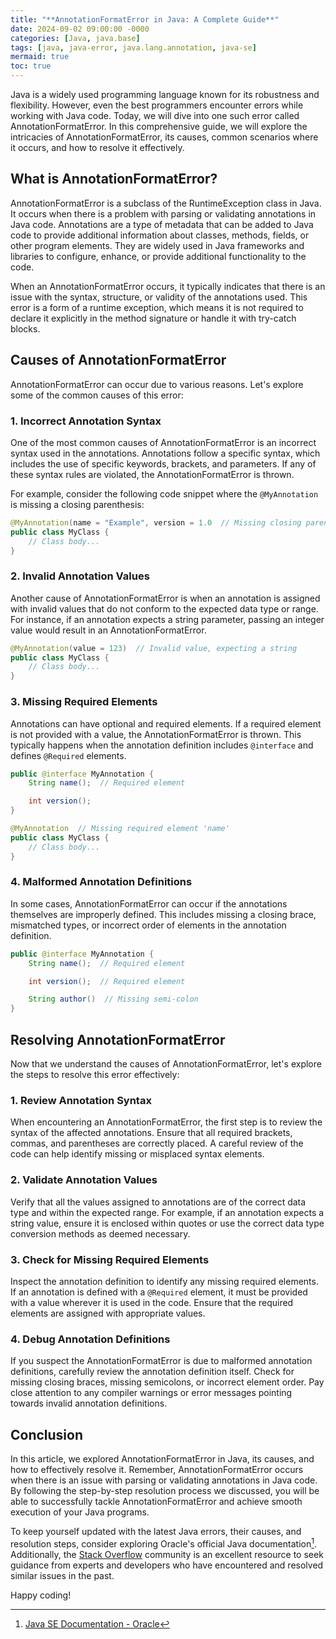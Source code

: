 ```yaml
---
title: "**AnnotationFormatError in Java: A Complete Guide**"
date: 2024-09-02 09:00:00 -0000
categories: [Java, java.base]
tags: [java, java-error, java.lang.annotation, java-se]
mermaid: true
toc: true
---
```



Java is a widely used programming language known for its robustness and flexibility. However, even the best programmers encounter errors while working with Java code. Today, we will dive into one such error called AnnotationFormatError. In this comprehensive guide, we will explore the intricacies of AnnotationFormatError, its causes, common scenarios where it occurs, and how to resolve it effectively.

## **What is AnnotationFormatError?**

AnnotationFormatError is a subclass of the RuntimeException class in Java. It occurs when there is a problem with parsing or validating annotations in Java code. Annotations are a type of metadata that can be added to Java code to provide additional information about classes, methods, fields, or other program elements. They are widely used in Java frameworks and libraries to configure, enhance, or provide additional functionality to the code.

When an AnnotationFormatError occurs, it typically indicates that there is an issue with the syntax, structure, or validity of the annotations used. This error is a form of a runtime exception, which means it is not required to declare it explicitly in the method signature or handle it with try-catch blocks.

## **Causes of AnnotationFormatError**

AnnotationFormatError can occur due to various reasons. Let's explore some of the common causes of this error:

### 1. Incorrect Annotation Syntax

One of the most common causes of AnnotationFormatError is an incorrect syntax used in the annotations. Annotations follow a specific syntax, which includes the use of specific keywords, brackets, and parameters. If any of these syntax rules are violated, the AnnotationFormatError is thrown.

For example, consider the following code snippet where the `@MyAnnotation` is missing a closing parenthesis:

```java
@MyAnnotation(name = "Example", version = 1.0  // Missing closing parenthesis
public class MyClass {
    // Class body...
}
```

### 2. Invalid Annotation Values

Another cause of AnnotationFormatError is when an annotation is assigned with invalid values that do not conform to the expected data type or range. For instance, if an annotation expects a string parameter, passing an integer value would result in an AnnotationFormatError.

```java
@MyAnnotation(value = 123)  // Invalid value, expecting a string
public class MyClass {
    // Class body...
}
```

### 3. Missing Required Elements

Annotations can have optional and required elements. If a required element is not provided with a value, the AnnotationFormatError is thrown. This typically happens when the annotation definition includes `@interface` and defines `@Required` elements.

```java
public @interface MyAnnotation {
    String name();  // Required element

    int version();
}
```

```java
@MyAnnotation  // Missing required element 'name'
public class MyClass {
    // Class body...
}
```

### 4. Malformed Annotation Definitions

In some cases, AnnotationFormatError can occur if the annotations themselves are improperly defined. This includes missing a closing brace, mismatched types, or incorrect order of elements in the annotation definition.

```java
public @interface MyAnnotation {
    String name();  // Required element

    int version();  // Required element

    String author()  // Missing semi-colon
}
```

## **Resolving AnnotationFormatError**

Now that we understand the causes of AnnotationFormatError, let's explore the steps to resolve this error effectively:

### 1. Review Annotation Syntax

When encountering an AnnotationFormatError, the first step is to review the syntax of the affected annotations. Ensure that all required brackets, commas, and parentheses are correctly placed. A careful review of the code can help identify missing or misplaced syntax elements.

### 2. Validate Annotation Values

Verify that all the values assigned to annotations are of the correct data type and within the expected range. For example, if an annotation expects a string value, ensure it is enclosed within quotes or use the correct data type conversion methods as deemed necessary.

### 3. Check for Missing Required Elements

Inspect the annotation definition to identify any missing required elements. If an annotation is defined with a `@Required` element, it must be provided with a value wherever it is used in the code. Ensure that the required elements are assigned with appropriate values.

### 4. Debug Annotation Definitions

If you suspect the AnnotationFormatError is due to malformed annotation definitions, carefully review the annotation definition itself. Check for missing closing braces, missing semicolons, or incorrect element order. Pay close attention to any compiler warnings or error messages pointing towards invalid annotation definitions.

## **Conclusion**

In this article, we explored AnnotationFormatError in Java, its causes, and how to effectively resolve it. Remember, AnnotationFormatError occurs when there is an issue with parsing or validating annotations in Java code. By following the step-by-step resolution process we discussed, you will be able to successfully tackle AnnotationFormatError and achieve smooth execution of your Java programs.

To keep yourself updated with the latest Java errors, their causes, and resolution steps, consider exploring Oracle's official Java documentation[^1]. Additionally, the [Stack Overflow](https://stackoverflow.com/) community is an excellent resource to seek guidance from experts and developers who have encountered and resolved similar issues in the past.

Happy coding!

[^1]: [Java SE Documentation - Oracle](https://docs.oracle.com/en/java/javase/index.html)